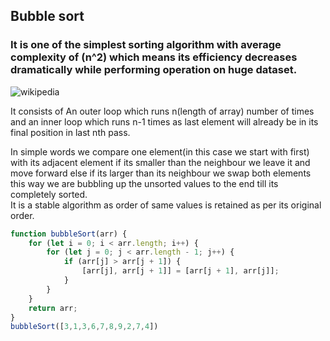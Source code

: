 ## Bubble sort
### It is one of the simplest sorting algorithm with average complexity of (n^2) which means its efficiency decreases dramatically  while performing operation on huge dataset.
![wikipedia](https://upload.wikimedia.org/wikipedia/commons/c/c8/Bubble-sort-example-300px.gif)  

It consists of An outer loop which runs n(length of array) number of times and an inner loop which runs n-1 times as last element will already be in its final position in last nth pass. 

In simple words we compare one element(in this case we start with first) with its adjacent element if its smaller than the neighbour we leave it and move forward else if its larger than its neighbour we swap both elements this way we are bubbling up the unsorted values to the end till its completely sorted.  
It is a stable algorithm as order of same values is retained as per its original order.

```javascript
function bubbleSort(arr) {
	for (let i = 0; i < arr.length; i++) {
		for (let j = 0; j < arr.length - 1; j++) {
			if (arr[j] > arr[j + 1]) {
				[arr[j], arr[j + 1]] = [arr[j + 1], arr[j]];
			}
		}
	}
	return arr;
}
bubbleSort([3,1,3,6,7,8,9,2,7,4])
```
